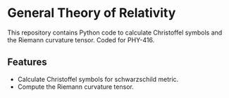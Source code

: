 # General Theory of Relativity
This repository contains Python code to calculate Christoffel symbols and the Riemann curvature tensor. Coded for PHY-416.
## Features
- Calculate Christoffel symbols for schwarzschild metric.
- Compute the Riemann curvature tensor.


